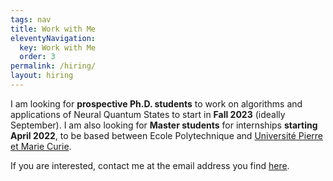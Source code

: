 ```yaml
---
tags: nav
title: Work with Me
eleventyNavigation:
  key: Work with Me
  order: 3
permalink: /hiring/
layout: hiring
---
```


I am looking for **prospective Ph.D. students** to work on algorithms and applications of Neural Quantum States to start in **Fall 2023** (ideally September). 
I am also looking for **Master students** for internships **starting April 2022**, to be based between Ecole Polytechnique and [Université Pierre et Marie Curie](https://www.sorbonne-universite.fr).

If you are interested, contact me at the email address you find [here](https://people.epfl.ch/filippo.vicentini?lang=en).

